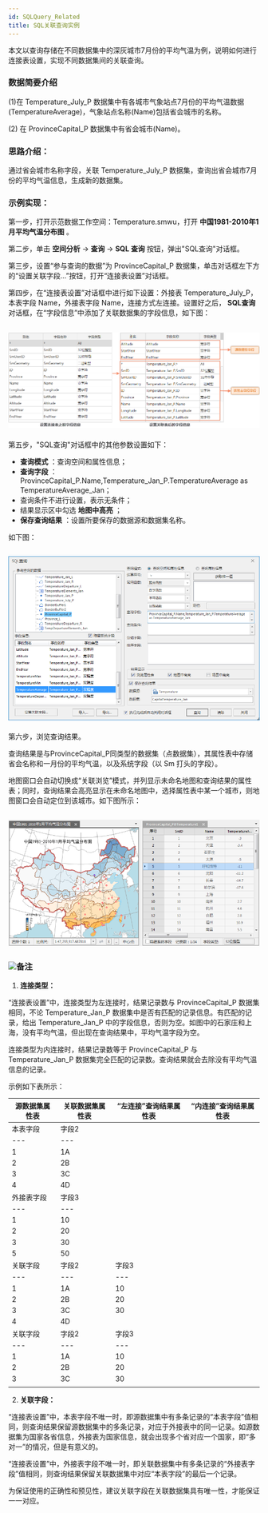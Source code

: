 ```yaml
---
id: SQLQuery_Related
title: SQL关联查询实例
---
```

本文以查询存储在不同数据集中的深灰城市7月份的平均气温为例，说明如何进行连接表设置，实现不同数据集间的关联查询。

### 数据简要介绍

(1)在 Temperature_July_P
数据集中有各城市气象站点7月份的平均气温数据(TemperatureAverage)，气象站点名称(Name)包括省会城市的名称。

(2) 在 ProvinceCapital_P 数据集中有省会城市(Name)。

### 思路介绍：

通过省会城市名称字段，关联 Temperature_July_P 数据集，查询出省会城市7月份的平均气温信息，生成新的数据集。

### 示例实现：

第一步，打开示范数据工作空间：Temperature.smwu，打开 **中国1981-2010年1月平均气温分布图** 。

第二步，单击 **空间分析** -> **查询** -> **SQL 查询** 按钮，弹出"SQL查询"对话框。

第三步，设置“参与查询的数据”为 ProvinceCapital_P 数据集，单击对话框左下方的“设置关联字段...”按钮，打开“连接表设置”对话框。

第四步，在“连接表设置”对话框中进行如下设置：外接表 Temperature_July_P，本表字段 Name，外接表字段
Name，连接方式左连接。设置好之后， **SQL查询** 对话框，在“字段信息”中添加了关联数据集的字段信息，如下图：

![](img/Fields.png)  
---  
  
第五步，"SQL查询"对话框中的其他参数设置如下：

  * **查询模式** ：查询空间和属性信息；
  * **查询字段** ：ProvinceCapital_P.Name,Temperature_Jan_P.TemperatureAverage as TemperatureAverage_Jan；
  * 查询条件不进行设置，表示无条件；
  * 结果显示区中勾选 **地图中高亮** ；
  * **保存查询结果** ：设置所要保存的数据源和数据集名称。

如下图：

![](img/SQLQuery5.png)  
---  
  
第六步，浏览查询结果。

查询结果是与ProvinceCapital_P同类型的数据集（点数据集），其属性表中存储省会名称和一月份的平均气温，以及系统字段（以 Sm 打头的字段）。

地图窗口会自动切换成“关联浏览”模式，并列显示未命名地图和查询结果的属性表；同时，查询结果会高亮显示在未命名地图中，选择属性表中某一个城市，则地图窗口会自动定位到该城市。如下图所示：

![](img/SQLQuery6.png)  
---  
  
### ![](../img/read.gif)备注

  1. **连接类型：**

“连接表设置”中，连接类型为左连接时，结果记录数与 ProvinceCapital_P 数据集相同，不论 Temperature_Jan_P
数据集中是否有匹配的记录信息。有匹配的记录，给出 Temperature_Jan_P
中的字段信息，否则为空。如图中的石家庄和上海，没有平均气温，但出现在查询结果中，平均气温字段为空。

连接类型为内连接时，结果记录数等于 ProvinceCapital_P 与 Temperature_Jan_P
数据集完全匹配的记录数。查询结果就会去除没有平均气温信息的记录。

示例如下表所示：

**源数据集属性表** | **关联数据集属性表** | **“左连接”查询结果属性表** | **“内连接”查询结果属性表**  
---|---|---|---  
| 本表字段 | 字段2  
---|---  
1 | 1A  
2 | 2B  
3 | 3C  
4 | 4D  
| 外接表字段 | 字段3  
---|---  
1 | 10  
2 | 20  
3 | 30  
5 | 50  
| 关联字段 | 字段2 | 字段3  
---|---|---  
1 | 1A | 10  
2 | 2B | 20  
3 | 3C | 30  
4 | 4D |  
| 关联字段 | 字段2 | 字段3  
---|---|---  
1 | 1A | 10  
2 | 2B | 20  
3 | 3C | 30  
|  |  
  2. **关联字段：**

“连接表设置”中，本表字段不唯一时，即源数据集中有多条记录的“本表字段”值相同，则查询结果保留源数据集中的多条记录，对应于外接表中的同一记录。如源数据集为国家各省信息，外接表为国家信息，就会出现多个省对应一个国家，即“多对一”的情况，但是有意义的。

“连接表设置”中，外接表字段不唯一时，即关联数据集中有多条记录的“外接表字段”值相同，则查询结果保留关联数据集中对应“本表字段”的最后一个记录。

为保证使用的正确性和预见性，建议关联字段在关联数据集具有唯一性，才能保证一一对应。

